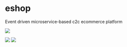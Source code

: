 # eshop

Event driven microservice-based c2c ecommerce platform

[![](https://github.com/dksifoua/eshop/actions/workflows/eshop.yaml/badge.svg)](https://github.com/dksifoua/eshop/actions/workflows/eshop.yaml)

[![](https://github.com/dksifoua/eshop/actions/workflows/catalog.yaml/badge.svg)](https://github.com/dksifoua/eshop/actions/workflows/catalog.yaml)
[![](https://github.com/dksifoua/eshop/actions/workflows/gateway.yaml/badge.svg)](https://github.com/dksifoua/eshop/actions/workflows/gateway.yaml)
